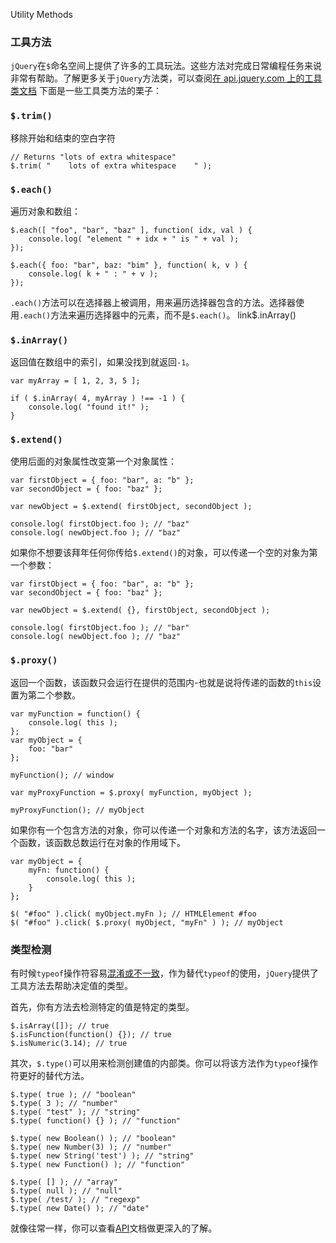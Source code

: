 Utility Methods
### 工具方法
`jQuery`在`$`命名空间上提供了许多的工具玩法。这些方法对完成日常编程任务来说非常有帮助。了解更多关于`jQuery`方法类，可以查阅[在 api.jquery.com 上的工具类文档]()
下面是一些工具类方法的栗子：

### `$.trim()`
移除开始和结束的空白字符
```
// Returns "lots of extra whitespace"
$.trim( "    lots of extra whitespace    " );
```
### `$.each()`
遍历对象和数组：
```
$.each([ "foo", "bar", "baz" ], function( idx, val ) {
    console.log( "element " + idx + " is " + val );
});
 
$.each({ foo: "bar", baz: "bim" }, function( k, v ) {
    console.log( k + " : " + v );
});
```
`.each()`方法可以在选择器上被调用，用来遍历选择器包含的方法。选择器使用`.each()`方法来遍历选择器中的元素，而不是`$.each()`。
link$.inArray()
### `$.inArray()`
返回值在数组中的索引，如果没找到就返回`-1`。

```
var myArray = [ 1, 2, 3, 5 ];
 
if ( $.inArray( 4, myArray ) !== -1 ) {
    console.log( "found it!" );
}
```
### `$.extend()`
使用后面的对象属性改变第一个对象属性：

```
var firstObject = { foo: "bar", a: "b" };
var secondObject = { foo: "baz" };
 
var newObject = $.extend( firstObject, secondObject );
 
console.log( firstObject.foo ); // "baz"
console.log( newObject.foo ); // "baz"
```
如果你不想要该拜年任何你传给`$.extend()`的对象，可以传递一个空的对象为第一个参数：

```
var firstObject = { foo: "bar", a: "b" };
var secondObject = { foo: "baz" };
 
var newObject = $.extend( {}, firstObject, secondObject );
 
console.log( firstObject.foo ); // "bar"
console.log( newObject.foo ); // "baz"
```
### `$.proxy()`
返回一个函数，该函数只会运行在提供的范围内-也就是说将传递的函数的`this`设置为第二个参数。

```
var myFunction = function() {
    console.log( this );
};
var myObject = {
    foo: "bar"
};
 
myFunction(); // window
 
var myProxyFunction = $.proxy( myFunction, myObject );
 
myProxyFunction(); // myObject
```
如果你有一个包含方法的对象，你可以传递一个对象和方法的名字，该方法返回一个函数，该函数总数运行在对象的作用域下。
```
var myObject = {
    myFn: function() {
        console.log( this );
    }
};
 
$( "#foo" ).click( myObject.myFn ); // HTMLElement #foo
$( "#foo" ).click( $.proxy( myObject, "myFn" ) ); // myObject
```
### 类型检测
有时候`typeof`操作符容易[混淆或不一致]()，作为替代`typeof`的使用，`jQuery`提供了工具方法去帮助决定值的类型。

首先，你有方法去检测特定的值是特定的类型。

```
$.isArray([]); // true
$.isFunction(function() {}); // true
$.isNumeric(3.14); // true
```
其次，`$.type()`可以用来检测创建值的内部类。你可以将该方法作为`typeof`操作符更好的替代方法。

```
$.type( true ); // "boolean"
$.type( 3 ); // "number"
$.type( "test" ); // "string"
$.type( function() {} ); // "function"
 
$.type( new Boolean() ); // "boolean"
$.type( new Number(3) ); // "number"
$.type( new String('test') ); // "string"
$.type( new Function() ); // "function"
 
$.type( [] ); // "array"
$.type( null ); // "null"
$.type( /test/ ); // "regexp"
$.type( new Date() ); // "date"
```
就像往常一样，你可以查看[API]()文档做更深入的了解。